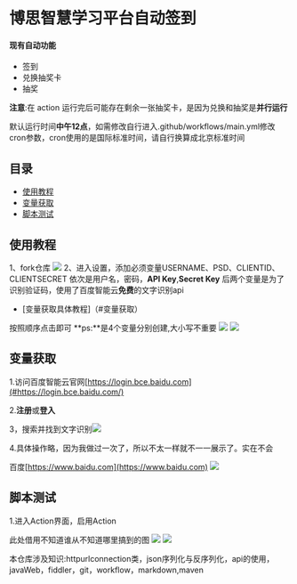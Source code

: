 # 博思智慧学习平台自动签到

#### 现有自动功能

- 签到
- 兑换抽奖卡
- 抽奖

**注意**:在 action 运行完后可能存在剩余一张抽奖卡，是因为兑换和抽奖是**并行运行**

默认运行时间**中午12点**，如需修改自行进入.github/workflows/main.yml修改cron参数，cron使用的是国际标准时间，请自行换算成北京标准时间
## 目录
- [使用教程](#使用教程)
- [变量获取](#变量获取)
- [脚本测试](#脚本测试)


## 使用教程
1、fork仓库
![](https://s3.bmp.ovh/imgs/2021/09/fc7b4008a9ce2710.jpg)
2、进入设置，添加必须变量USERNAME、PSD、CLIENTID、CLIENTSECRET
依次是用户名，密码，**API Key**,**Secret Key**
后两个变量是为了识别验证码，使用了百度智能云**免费**的文字识别api

- [变量获取具体教程]（#变量获取）

按照顺序点击即可 
**ps:**是4个变量分别创建,大小写不重要
![](https://s3.bmp.ovh/imgs/2021/09/63ff0827a742e058.jpg)
![](https://s3.bmp.ovh/imgs/2021/09/17c583b73e298980.jpg)

## 变量获取
1.访问百度智能云官网[https://login.bce.baidu.com](#https://login.bce.baidu.com/)

2.**注册**或**登入**

3，搜索并找到文字识别![](https://s3.bmp.ovh/imgs/2021/09/ba794f0d61497812.jpg)

4.具体操作略，因为我做过一次了，所以不太一样就不一一展示了。实在不会

百度[https://www.baidu.com](https://www.baidu.com)
![](https://s3.bmp.ovh/imgs/2021/09/28c0100749f5b8fb.jpg)

## 脚本测试
1.进入Action界面，启用Action

此处借用不知道谁从不知道哪里搞到的图
![](https://s3.bmp.ovh/imgs/2021/09/7728e9ea68ee48a3.png)
![](https://s3.bmp.ovh/imgs/2021/09/7728e9ea68ee48a3.png)


本仓库涉及知识:httpurlconnection类，json序列化与反序列化，api的使用，javaWeb，fiddler，git，workflow，markdown,maven
